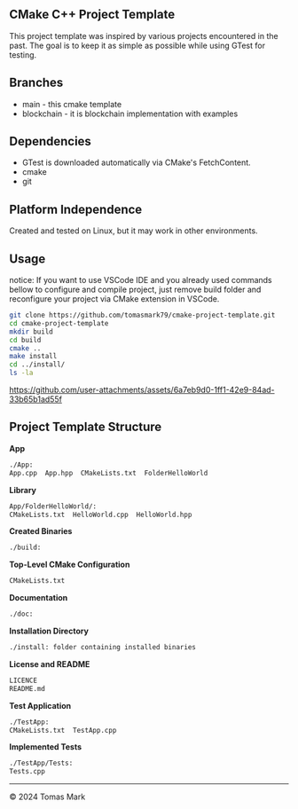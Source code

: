 ## CMake C++ Project Template

This project template was inspired by various projects encountered in the past. The goal is to keep it as simple as possible while using GTest for testing.

## Branches
- main - this cmake template
- blockchain - it is blockchain implementation with examples

## Dependencies

- GTest is downloaded automatically via CMake's FetchContent.
- cmake
- git

## Platform Independence

Created and tested on Linux, but it may work in other environments.

## Usage

notice:
    If you want to use VSCode IDE and you already used commands bellow to configure and compile project, just remove build folder and reconfigure your project via CMake extension in VSCode.

```bash
git clone https://github.com/tomasmark79/cmake-project-template.git
cd cmake-project-template
mkdir build
cd build
cmake ..
make install
cd ../install/
ls -la
```


https://github.com/user-attachments/assets/6a7eb9d0-1ff1-42e9-84ad-33b65b1ad55f



## Project Template Structure

**App**

```txt
./App:
App.cpp  App.hpp  CMakeLists.txt  FolderHelloWorld
```

**Library**

```txt
App/FolderHelloWorld/:
CMakeLists.txt  HelloWorld.cpp  HelloWorld.hpp
```

**Created Binaries**

```txt
./build:
```

**Top-Level CMake Configuration**

```txt
CMakeLists.txt
```

**Documentation**

```txt
./doc:
```

**Installation Directory**

```txt
./install: folder containing installed binaries
```

**License and README**

```txt
LICENCE
README.md
```

**Test Application**

```txt
./TestApp:
CMakeLists.txt  TestApp.cpp 
```

**Implemented Tests**

```txt
./TestApp/Tests:
Tests.cpp
```

---

© 2024 Tomas Mark

